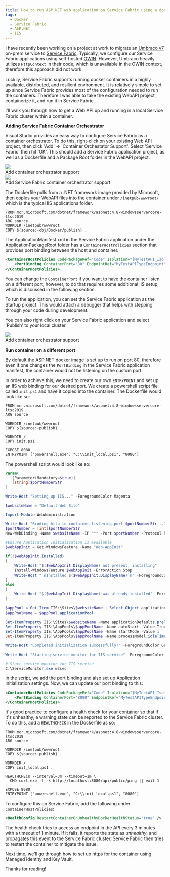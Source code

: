 ```yaml
---
title: How to run ASP.NET web application on Service Fabric using a docker container (Part 1)
tags:
  - Docker
  - Service Fabric
  - ASP.NET
  - IIS
---
```


I have recently been working on a project at work to migrate an [Umbraco v7](https://umbraco.com/) on-prem service to [Service Fabric](https://docs.microsoft.com/en-us/azure/service-fabric/service-fabric-overview). Typically, we configure our Service Fabric applications using self-hosted [OWIN](https://github.com/uglide/azure-content/blob/master/articles/service-fabric/service-fabric-reliable-services-communication-webapi.md). However, Umbraco heavily utilizes `HttpContext` in their code, which is unavailable in the OWIN context, therefore this approach did not work.

Luckily, Service Fabric supports running docker containers in a highly available, distributed, and resilient environment. It is relatively simple to set up since Service Fabric provides most of the configuration needed to run the containers. Therefore I was able to take the existing WebAPI project, containerize it, and run it in Service Fabric.

I'll walk you through how to get a Web API up and running in a local Service Fabric cluster within a container.

<!--more-->

**Adding Service Fabric Container Orchestrator**

Visual Studio provides an easy way to configure Service Fabric as a container orchestrator. To do this, right-click on your existing Web API project, then click 'Add' -> 'Container Orchestator Support'. Select 'Service Fabric' then hit 'OK'. This should add a Service Fabric application project, as well as a Dockerfile and a Package Root folder in the WebAPI project.

<div class="card mb-3">
    <img class="card-img-top" src="https://raw.githubusercontent.com/levimatheri/blog/main/_includes/images/container_orchestrator_support.png"/>
    <div class="card-body bg-light">
        <div class="card-text">
            Add container orchestrator support
        </div>
    </div>
</div>

<div class="card mb-3">
    <img class="card-img-top" src="https://raw.githubusercontent.com/levimatheri/blog/main/_includes/images/service_fabric_orchestrator.png"/>
    <div class="card-body bg-light">
        <div class="card-text">
            Add Service Fabric container orchestrator support
        </div>
    </div>
</div>

The Dockerfile pulls from a .NET framework image provided by Microsoft, then copies your WebAPI files into the container under `/inetpub/wwwroot/` which is the typical IIS applications folder.

```docker
FROM mcr.microsoft.com/dotnet/framework/aspnet:4.8-windowsservercore-ltsc2019
ARG source
WORKDIR /inetpub/wwwroot
COPY ${source:-obj/Docker/publish} .
```

The ApplicationManifest.xml in the Service Fabric application under the ApplicationPackageRoot folder has a `ContainerHostPolicies` section that provides port binding between the host and container.

```xml
<ContainerHostPolicies CodePackageRef="Code" Isolation="[MyTestAPI_Isolation]">
    <PortBinding ContainerPort="80" EndpointRef="MyTestAPITypeEndpoint" />
</ContainerHostPolicies>
```

You can change the `ContainerPort` if you want to have the container listen on a different port, however, to do that requires some additional IIS setup, which is discussed in the following section.

To run the application, you can set the Service Fabric application as the Startup project. This would attach a debugger that helps with stepping through your code during development.

You can also right click on your Service Fabric application and select 'Publish' to your local cluster.

<div class="card mb-3">
    <img class="card-img-top" src="https://raw.githubusercontent.com/levimatheri/blog/main/_includes/images/publish_application.png"/>
    <div class="card-body bg-light">
        <div class="card-text">
            Add container orchestrator support
        </div>
    </div>
</div>

<!--more-->

**Run container on a different port**
<!--more-->
By default the ASP.NET docker image is set up to run on port 80, therefore even if one changes the `PortBinding` in the Service Fabric application manifest, the container would not be listening on the custom port.

In order to achieve this, we need to create our own `ENTRYPOINT` and set up an IIS web binding for our desired port. We create a powershell script file called `init.ps1` and have it copied into the container. The Dockerfile would look like so:

```docker
FROM mcr.microsoft.com/dotnet/framework/aspnet:4.8-windowsservercore-ltsc2019
ARG source

WORKDIR /inetpub/wwwroot
COPY ${source:-publish} .

WORKDIR /
COPY init.ps1 .

EXPOSE 8080
ENTRYPOINT ["powershell.exe", "C:\\init_local.ps1", "8080"]
```

The powershell script would look like so:

```powershell
Param(
   [Parameter(Mandatory=$true)]
   [string]$portNumberStr
)

Write-Host "Setting up IIS..." -ForegroundColor Magenta

$websiteName = "Default Web Site"  

Import-Module WebAdministration

Write-Host "Binding http to container listening port $portNumberStr..." -ForegroundColor Magenta
$portNumber = [int]$portNumberStr
New-WebBinding -Name $websiteName -IP "*" -Port $portNumber -Protocol http

#Ensure Application Initialization is available
$webAppInit = Get-WindowsFeature -Name "Web-AppInit"

if(!$webAppInit.Installed) 
{
    Write-Host "$($webAppInit.DisplayName) not present, installing"
    Install-WindowsFeature $webAppInit -ErrorAction Stop
    Write-Host "`nInstalled $($webAppInit.DisplayName)`n" -ForegroundColor Green
}
else 
{
    Write-Host "$($webAppInit.DisplayName) was already installed" -ForegroundColor Yellow
}
 
$appPool = Get-Item IIS:\Sites\$websiteName | Select-Object applicationPool  
$appPoolName = $appPool.applicationPool  
    
Set-ItemProperty IIS:\Sites\$websiteName -Name applicationDefaults.preloadEnabled -Value True
Set-ItemProperty IIS:\AppPools\$appPoolName -Name autoStart -Value True  
Set-ItemProperty IIS:\AppPools\$appPoolName -Name startMode -Value 1
Set-ItemProperty IIS:\AppPools\$appPoolName -Name processModel.idleTimeout -Value "00:00:00" 

Write-Host "Completed initialization successfully!" -ForegroundColor Green

Write-Host "Starting service monitor for IIS service" -ForegroundColor Magenta

# Start service monitor for IIS service
C:\ServiceMonitor.exe w3svc
```

In the script, we add the port binding and also set up Application Initialization settings.
Now, we can update our port binding to this:

```xml
<ContainerHostPolicies CodePackageRef="Code" Isolation="[MyTestAPI_Isolation]">
    <PortBinding ContainerPort="8080" EndpointRef="MyTestAPITypeEndpoint" />
</ContainerHostPolicies>
```

It's good practice to configure a health check for your container so that if it's unhealthy, a warning state can be reported to the Service Fabric cluster. To do this, add a `HEALTHCHECK` in the Dockerfile as so:

```docker
FROM mcr.microsoft.com/dotnet/framework/aspnet:4.8-windowsservercore-ltsc2019
ARG source

WORKDIR /inetpub/wwwroot
COPY ${source:-publish} .

WORKDIR /
COPY init_local.ps1 .

HEALTHCHECK --interval=3m --timeout=1m \
  CMD curl.exe -f -k http://localhost:8080/api/public/ping || exit 1

EXPOSE 8080
ENTRYPOINT ["powershell.exe", "C:\\init_local.ps1", "8080"]
```

To configure this on Service Fabric, add the following under `ContainerHostPolicies`:
```xml
<HealthConfig RestartContainerOnUnhealthyDockerHealthStatus="true" />
```

The health check tries to access an endpoint in the API every 3 minutes with a timeout of 1 minute. If it fails, it reports the state as _unhealthy_, and propagates this event to the Service Fabric cluster. Service Fabric then tries to restart the container to mitigate the issue.

Next time, we'll go through how to set up https for the container using Managed Identity and Key Vault.

Thanks for reading!